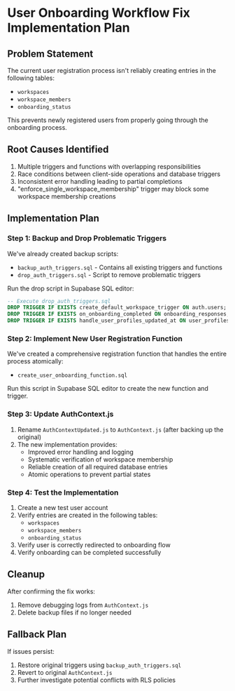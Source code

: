 # User Onboarding Workflow Fix Implementation Plan

## Problem Statement
The current user registration process isn't reliably creating entries in the following tables:
- `workspaces`
- `workspace_members`
- `onboarding_status`

This prevents newly registered users from properly going through the onboarding process.

## Root Causes Identified
1. Multiple triggers and functions with overlapping responsibilities
2. Race conditions between client-side operations and database triggers
3. Inconsistent error handling leading to partial completions
4. "enforce_single_workspace_membership" trigger may block some workspace membership creations

## Implementation Plan

### Step 1: Backup and Drop Problematic Triggers
We've already created backup scripts:
- `backup_auth_triggers.sql` - Contains all existing triggers and functions
- `drop_auth_triggers.sql` - Script to remove problematic triggers

Run the drop script in Supabase SQL editor:
```sql
-- Execute drop_auth_triggers.sql
DROP TRIGGER IF EXISTS create_default_workspace_trigger ON auth.users;
DROP TRIGGER IF EXISTS on_onboarding_completed ON onboarding_responses;
DROP TRIGGER IF EXISTS handle_user_profiles_updated_at ON user_profiles;
```

### Step 2: Implement New User Registration Function
We've created a comprehensive registration function that handles the entire process atomically:
- `create_user_onboarding_function.sql`

Run this script in Supabase SQL editor to create the new function and trigger.

### Step 3: Update AuthContext.js
1. Rename `AuthContextUpdated.js` to `AuthContext.js` (after backing up the original)
2. The new implementation provides:
   - Improved error handling and logging
   - Systematic verification of workspace membership
   - Reliable creation of all required database entries
   - Atomic operations to prevent partial states

### Step 4: Test the Implementation
1. Create a new test user account
2. Verify entries are created in the following tables:
   - `workspaces`
   - `workspace_members`
   - `onboarding_status`
3. Verify user is correctly redirected to onboarding flow
4. Verify onboarding can be completed successfully

## Cleanup
After confirming the fix works:
1. Remove debugging logs from `AuthContext.js`
2. Delete backup files if no longer needed

## Fallback Plan
If issues persist:
1. Restore original triggers using `backup_auth_triggers.sql`
2. Revert to original `AuthContext.js`
3. Further investigate potential conflicts with RLS policies
